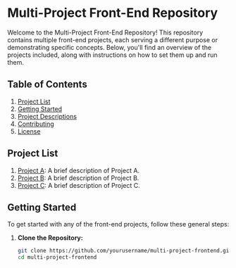 # Multi-Project Front-End Repository

Welcome to the Multi-Project Front-End Repository! This repository contains multiple front-end projects, each serving a different purpose or demonstrating specific concepts. Below, you'll find an overview of the projects included, along with instructions on how to set them up and run them.

## Table of Contents

1. [Project List](#project-list)
2. [Getting Started](#getting-started)
3. [Project Descriptions](#project-descriptions)
4. [Contributing](#contributing)
5. [License](#license)

## Project List

1. [Project A](./project-a/): A brief description of Project A.
2. [Project B](./project-b/): A brief description of Project B.
3. [Project C](./project-c/): A brief description of Project C.

## Getting Started

To get started with any of the front-end projects, follow these general steps:

1. **Clone the Repository:**

   ```sh
   git clone https://github.com/yourusername/multi-project-frontend.git
   cd multi-project-frontend
